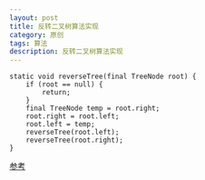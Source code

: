 ```yaml
---
layout: post
title: 反转二叉树算法实现
category: 原创
tags: 算法
description: 反转二叉树算法实现
---
```


```
static void reverseTree(final TreeNode root) {
    if (root == null) {
        return;
    }
    final TreeNode temp = root.right;
    root.right = root.left;
    root.left = temp;
    reverseTree(root.left);
    reverseTree(root.right);
}
```
[参考](https://stackoverflow.com/questions/9460255/reverse-a-binary-tree-left-to-right)
